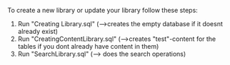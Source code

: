 To create a new library or update your library follow these steps: <br/>
<ol>
<li> Run "Creating Library.sql" (-->creates the empty database if it doesnt already exist)</li> 
<li> Run "CreatingContentLibrary.sql" (-->creates "test"-content for the tables if you dont already have content in them)</li>
<li> Run "SearchLibrary.sql" (--> does the search operations) </li>
</ol>
